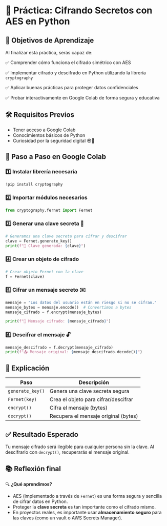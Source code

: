 # 🔐 **Práctica: Cifrando Secretos con AES en Python**

## 🎯 Objetivos de Aprendizaje

Al finalizar esta práctica, serás capaz de:

✅ Comprender cómo funciona el cifrado simétrico con AES

✅ Implementar cifrado y descifrado en Python utilizando la librería `cryptography`

✅ Aplicar buenas prácticas para proteger datos confidenciales

✅ Probar interactivamente en Google Colab de forma segura y educativa

## 🛠️ Requisitos Previos

- Tener acceso a Google Colab
- Conocimientos básicos de Python
- Curiosidad por la seguridad digital 😎🔐

## 🧩 Paso a Paso en Google Colab

### 1️⃣ Instalar librería necesaria

```python
!pip install cryptography
```

### 2️⃣ Importar módulos necesarios

```python
from cryptography.fernet import Fernet
```

### 3️⃣ Generar una clave secreta 🔑

```python
# Generamos una clave secreta para cifrar y descifrar
clave = Fernet.generate_key()
print(f"🔑 Clave generada: {clave}")
```

### 4️⃣ Crear un objeto de cifrado

```python
# Crear objeto Fernet con la clave
f = Fernet(clave)
```

### 5️⃣ Cifrar un mensaje secreto ✉️

```python
mensaje = "Los datos del usuario están en riesgo si no se cifran."
mensaje_bytes = mensaje.encode()  # Convertimos a bytes
mensaje_cifrado = f.encrypt(mensaje_bytes)

print(f"🔐 Mensaje cifrado: {mensaje_cifrado}")
```

### 6️⃣ Descifrar el mensaje 🔓

```python
mensaje_descifrado = f.decrypt(mensaje_cifrado)
print(f"📤 Mensaje original: {mensaje_descifrado.decode()}")
```

## 📌 Explicación

| Paso             | Descripción                          |
| ---------------- | ------------------------------------ |
| `generate_key()` | Genera una clave secreta segura      |
| `Fernet(key)`    | Crea el objeto para cifrar/descifrar |
| `encrypt()`      | Cifra el mensaje (bytes)             |
| `decrypt()`      | Recupera el mensaje original (bytes) |

## ✅ Resultado Esperado

Tu mensaje cifrado será ilegible para cualquier persona sin la clave. Al descifrarlo con `decrypt()`, recuperarás el mensaje original.

## 📚 Reflexión final

🔍 **¿Qué aprendimos?**

- AES (implementado a través de `Fernet`) es una forma segura y sencilla de cifrar datos en Python.
- Proteger la **clave secreta** es tan importante como el cifrado mismo.
- En proyectos reales, es importante usar **almacenamiento seguro** para las claves (como un vault o AWS Secrets Manager).